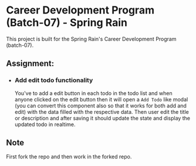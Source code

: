 # Career Development Program (Batch-07) - Spring Rain

This project is built for the Spring Rain's Career Development Program (batch-07).

## Assignment:

- ### Add edit todo functionality

  You've to add a edit button in each todo in the todo list and when anyone clicked on the edit button then it will open a `Add Todo` like modal (you can convert this component also so that it works for both add and edit) with the data filled with the respective data. Then user edit the title or description and after saving it should update the state and display the updated todo in realtime.

## Note

First fork the repo and then work in the forked repo.
